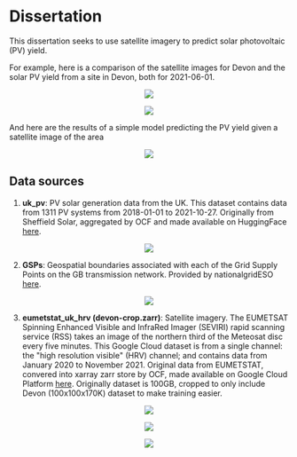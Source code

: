 # Dissertation

This dissertation seeks to use satellite imagery to predict solar photovoltaic (PV) yield. 

For example, here is a comparison of the satellite images for Devon and the solar PV yield from a site in Devon, both for 2021-06-01.  

<p align="center">
  <img src="images/system_6848_pv_yield.jpg">
</p>

<p align="center">
  <img src="images/system_6848_sat_frames.jpg">
</p>

And here are the results of a simple model predicting the PV yield given a satellite image of the area

<p align="center">
  <img src="images/first_test_predictions.jpg">
</p>


## Data sources

1. **uk_pv**: PV solar generation data from the UK. This dataset contains data from 1311 PV systems from 2018-01-01 to 2021-10-27. Originally from Sheffield Solar, aggregated by OCF and made available on HuggingFace [here](https://huggingface.co/datasets/openclimatefix/uk_pv).

<p align="center">
  <img src="images/pv_sites.jpg">
</p>


2. **GSPs**: Geospatial boundaries associated with each of the Grid Supply Points on the GB transmission network. Provided by nationalgridESO [here](https://data.nationalgrideso.com/system/gis-boundaries-for-gb-grid-supply-points). 

<p align="center">
  <img src="images/GSPs.jpg">
</p>


3. **eumetstat_uk_hrv (devon-crop.zarr)**: Satellite imagery. The EUMETSAT Spinning Enhanced Visible and InfraRed Imager (SEVIRI) rapid scanning service (RSS) takes an image of the northern third of the Meteosat disc every five minutes. This Google Cloud dataset is from a single channel: the "high resolution visible" (HRV) channel; and contains data from January 2020 to November 2021. Original data from EUMETSTAT, convered into xarray zarr store by OCF, made available on Google Cloud Platform [here](https://console.cloud.google.com/marketplace/product/bigquery-public-data/eumetsat-seviri-rss-hrv-uk). Originally dataset is 100GB, cropped to only include Devon (100x100x170K) dataset to make training easier. 

<p align="center">
  <img src="images/Sat_HRV_full_plot.jpg">
</p>

<p align="center">
  <img src="images/larger_devon_crop.jpg">
</p>

<p align="center">
  <img src="images/Sat_HRV_Devon.jpg">
</p>





